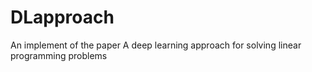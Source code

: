 # DLapproach
An implement of the paper A deep learning approach for solving linear programming problems
